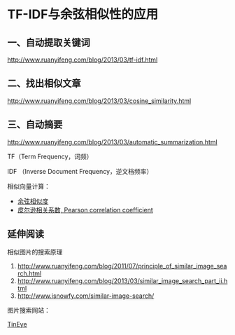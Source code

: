 # TF-IDF与余弦相似性的应用



## 一、自动提取关键词

http://www.ruanyifeng.com/blog/2013/03/tf-idf.html 



## 二、找出相似文章

http://www.ruanyifeng.com/blog/2013/03/cosine_similarity.html



## 三、自动摘要

http://www.ruanyifeng.com/blog/2013/03/automatic_summarization.html



TF（Term Frequency，词频）

IDF （Inverse Document Frequency，逆文档频率）



相似向量计算：

- [余弦相似度](https://en.wikipedia.org/wiki/Cosine_similarity)
- [皮尔逊相关系数, Pearson correlation coefficient](https://en.wikipedia.org/wiki/Pearson_correlation_coefficient)



## 延伸阅读

相似图片的搜索原理

1. http://www.ruanyifeng.com/blog/2011/07/principle_of_similar_image_search.html
2. http://www.ruanyifeng.com/blog/2013/03/similar_image_search_part_ii.html
3. http://www.isnowfy.com/similar-image-search/



图片搜索网站：

[TinEye](https://www.tineye.com/)

